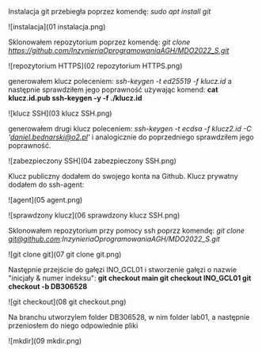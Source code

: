 Instalacja git przebiegła poprzez komendę: 
*_sudo apt install git_*

![instalacja](01 instalacja.png)

Sklonowałem repozytorium poprzez komendę: 
*_git clone https://github.com/InzynieriaOprogramowaniaAGH/MDO2022_S.git_*

![repozytorium HTTPS](02 repozytorium HTTPS.png)

generowałem klucz poleceniem: 
*ssh-keygen -t ed25519 -f klucz.id*
a następnie sprawdziłem jego poprawność używając komend:
**cat klucz.id.pub
ssh-keygen -y -f ./klucz.id**

![klucz SSH](03 klucz SSH.png)

generowałem drugi klucz poleceniem:
*ssh-keygen -t ecdsa -f klucz2.id -C 'daniel.bednarski@o2.pl'*
i analogicznie do poprzedniego sprawdziłem jego poprawność.

![zabezpieczony SSH](04 zabezpieczony SSH.png)

Klucz publiczny dodałem do swojego konta na Github.
Klucz prywatny dodałem do ssh-agent:

![agent](05 agent.png)

![sprawdzony klucz](06 sprawdzony klucz SSH.png)

Sklonowałem repozytorium przy pomocy ssh poprzz komendę:
*git clone git@github.com:InzynieriaOprogramowaniaAGH/MDO2022_S.git*

![git clone git](07 git clone git.png)

Następnie przejście do gałęzi INO_GCL01 i stworzenie gałęzi o nazwie "inicjały & numer indeksu":
**git checkout main
git checkout INO_GCL01
git checkout -b DB306528**

![git checkout](08 git checkout.png)

Na branchu utworzylem folder DB306528, w nim folder lab01, a następnie przeniosłem do niego odpowiednie pliki

![mkdir](09 mkdir.png)